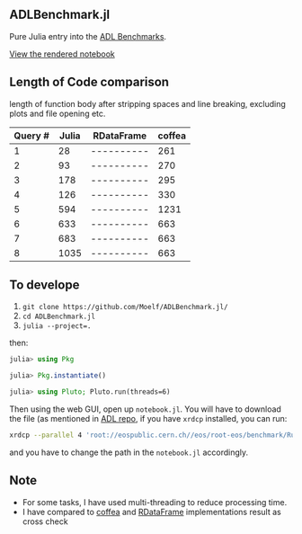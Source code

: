 ## ADLBenchmark.jl
Pure Julia entry into the [ADL Benchmarks](https://github.com/iris-hep/adl-benchmarks-index).

[View the rendered notebook](https://moelf.github.io/ADLBenchmark.jl/)

## Length of Code comparison
length of function body after stripping spaces and line breaking, excluding plots and file opening etc.

| Query # | Julia | RDataFrame | coffea |
|-------- |-------| ---------- | ------ |
| 1 |28| ---------- | 261 |
| 2 |93| ---------- | 270 |
| 3 |178| ---------- | 295 |
| 4 |126| ---------- | 330 |
| 5 |594| ---------- | 1231 |
| 6 |633| ---------- | 663 |
| 7 |683| ---------- | 663 |
| 8 |1035| ---------- | 663 |


## To develope
1. `git clone https://github.com/Moelf/ADLBenchmark.jl/`
2. `cd ADLBenchmark.jl`
3. `julia --project=.`

then:
```julia
julia> using Pkg

julia> Pkg.instantiate()

julia> using Pluto; Pluto.run(threads=6)
```

Then using the web GUI, open up `notebook.jl`. You will have to download the file (as mentioned in [ADL repo](https://github.com/iris-hep/adl-benchmarks-index/blob/master/README.md#input-data-files),
if you have `xrdcp` installed, you can run:
```bash
xrdcp --parallel 4 'root://eospublic.cern.ch//eos/root-eos/benchmark/Run2012B_SingleMu.root' ./
```

and you have to change the path in the `notebook.jl` accordingly.

## Note
- For some tasks, I have used multi-threading to reduce processing time.
- I have compared to [coffea](https://github.com/CoffeaTeam/coffea-benchmarks/tree/master) and [RDataFrame](https://github.com/root-project/opendata-benchmarks)
implementations result as cross check 
